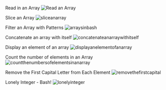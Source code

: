 Read in an Array
![Read an Array](https://github.com/user-attachments/assets/1e83b0fb-63d7-4a12-a27b-67b5fd9e48fc)

Slice an Array
![sliceanarray](https://github.com/user-attachments/assets/45d92191-d84c-489d-adc4-2745b9e5bf0e)

Filter an Array with Patterns
![arraysinbash](https://github.com/user-attachments/assets/f461067d-5fc8-4c3e-87d2-8c5d52202e2b)

Concatenate an array with itself
![concatenateanarraywithitself](https://github.com/user-attachments/assets/881c3859-3cb2-4520-8d12-44c4e6edb871)

Display an element of an array
![displayanelementofanarray](https://github.com/user-attachments/assets/c570f1fa-d3f1-4468-a97f-74de560e0afe)

Count the number of elements in an Array
![countthenumbersofelementsinanarray](https://github.com/user-attachments/assets/9567126e-3645-4648-a1e9-740424e7a79e)

Remove the First Capital Letter from Each Element
![removethefirstcapital](https://github.com/user-attachments/assets/f68cf5c1-6126-45c3-b6f5-b7132c263216)

Lonely Integer - Bash!
![lonelyinteger](https://github.com/user-attachments/assets/3488a462-9417-4a56-b9e9-aa69a9affb8f)
